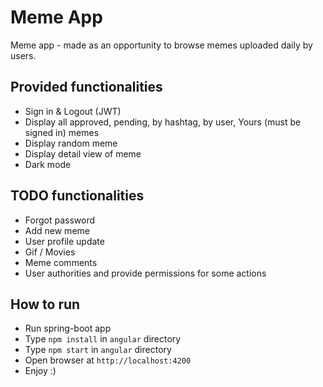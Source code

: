 # Meme App

Meme app - made as an opportunity to browse memes uploaded daily by users.

## Provided functionalities
- Sign in & Logout (JWT)
- Display all approved, pending, by hashtag, by user, Yours (must be signed in) memes
- Display random meme
- Display detail view of meme
- Dark mode

## TODO functionalities
- Forgot password
- Add new meme
- User profile update
- Gif / Movies
- Meme comments
- User authorities and provide permissions for some actions

## How to run
- Run spring-boot app
- Type `npm install` in `angular` directory
- Type `npm start` in `angular` directory
- Open browser at `http://localhost:4200`
- Enjoy :)
